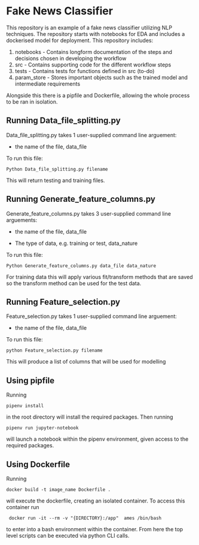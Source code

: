 # Fake News Classifier

This repository is an example of a fake news classifier utilizing NLP techniques. The repository starts with notebooks for EDA and includes a dockerised model for deployment. This repository includes:

1) notebooks - Contains longform documentation of the steps and decisions chosen in developing the workflow
2) src - Contains supporting code for the different workflow steps
3) tests - Contains tests for functions defined in src (to-do)
4) param_store - Stores important objects such as the trained model and intermediate requirements

Alongside this there is a pipfile and Dockerfile, allowing the whole process to be ran in isolation.

## Running Data_file_splitting.py

Data_file_splitting.py takes 1 user-supplied command line arguement:

- the name of the file, data_file

To run this file:

```
Python Data_file_splitting.py filename
```

This will return testing and training files.

## Running Generate_feature_columns.py

Generate_feature_columns.py takes 3 user-supplied command line arguements: 

- the name of the file, data_file

- The type of data, e.g. training or test, data_nature

To run this file:

```
Python Generate_feature_columns.py data_file data_nature
```

For training data this will apply various fit/transform methods that are saved so the transform method can be used for the test data.

## Running Feature_selection.py

Feature_selection.py takes 1 user-supplied command line arguement:

- the name of the file, data_file

To run this file:

```
python Feature_selection.py filename
```

This will produce a list of columns that will be used for modelling

## Using pipfile

Running

```console
pipenv install
```

in the root directory will install the required packages. Then running

```console
pipenv run jupyter-notebook
```

will launch a notebook within the pipenv environment, given access to the required packages.

## Using Dockerfile

Running

```console
docker build -t image_name Dockerfile .
```

will execute the dockerfile, creating an isolated container. To access this container run

```console
 docker run -it --rm -v "{DIRECTORY}:/app"  ames /bin/bash
```

to enter into a bash environment within the container. From here the top level scripts can be executed via python CLI calls.
